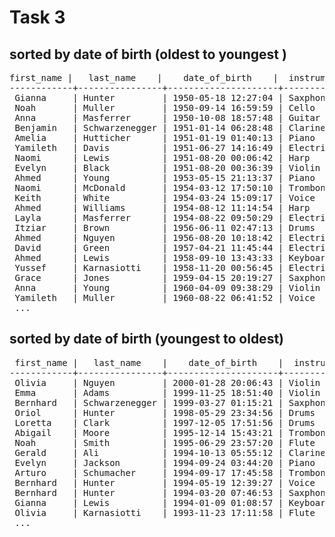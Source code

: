 # Task 3

## sorted by date of birth (oldest  to youngest )
<pre>first_name |   last_name    |    date_of_birth    |  instrument   
------------+----------------+---------------------+---------------
 Gianna     | Hunter         | 1950-05-18 12:27:04 | Saxphone
 Noah       | Muller         | 1950-09-14 16:59:59 | Cello
 Anna       | Masferrer      | 1950-10-08 18:57:48 | Guitar
 Benjamin   | Schwarzenegger | 1951-01-14 06:28:48 | Clarinet
 Amelia     | Hutticher      | 1951-01-19 01:40:13 | Piano
 Yamileth   | Davis          | 1951-06-27 14:16:49 | Electric Bass
 Naomi      | Lewis          | 1951-08-20 00:06:42 | Harp
 Evelyn     | Black          | 1951-08-20 00:36:39 | Violin
 Ahmed      | Young          | 1953-05-15 21:13:37 | Piano
 Naomi      | McDonald       | 1954-03-12 17:50:10 | Trombone
 Keith      | White          | 1954-03-24 15:09:17 | Voice
 Ahmed      | Williams       | 1954-08-12 11:14:54 | Harp
 Layla      | Masferrer      | 1954-08-22 09:50:29 | Electric Bass
 Itziar     | Brown          | 1956-06-11 02:47:13 | Drums
 Ahmed      | Nguyen         | 1956-08-20 10:18:42 | Electric Bass
 David      | Green          | 1957-04-21 11:45:44 | Electric Bass
 Ahmed      | Lewis          | 1958-09-10 13:43:33 | Keyboard
 Yussef     | Karnasiotti    | 1958-11-20 00:56:45 | Electric Bass
 Grace      | Jones          | 1959-04-15 20:19:27 | Saxphone
 Anna       | Young          | 1960-04-09 09:38:29 | Violin
 Yamileth   | Muller         | 1960-08-22 06:41:52 | Voice
 ...
</pre>
## sorted by date of birth (youngest to oldest)

<pre> first_name |   last_name    |    date_of_birth    |  instrument   
------------+----------------+---------------------+---------------
 Olivia     | Nguyen         | 2000-01-28 20:06:43 | Violin
 Emma       | Adams          | 1999-11-25 18:51:40 | Violin
 Bernhard   | Schwarzenegger | 1999-03-27 01:15:21 | Saxphone
 Oriol      | Hunter         | 1998-05-29 23:34:56 | Drums
 Loretta    | Clark          | 1997-12-05 17:51:56 | Drums
 Abigail    | Moore          | 1995-12-14 15:43:21 | Trombone
 Noah       | Smith          | 1995-06-29 23:57:20 | Flute
 Gerald     | Ali            | 1994-10-13 05:55:12 | Clarinet
 Evelyn     | Jackson        | 1994-09-24 03:44:20 | Piano
 Arturo     | Schumacher     | 1994-09-17 17:45:58 | Trombone
 Bernhard   | Hunter         | 1994-05-19 12:39:27 | Voice
 Bernhard   | Hunter         | 1994-03-20 07:46:53 | Saxphone
 Gianna     | Lewis          | 1994-01-09 01:08:57 | Keyboard
 Olivia     | Karnasiotti    | 1993-11-23 17:11:58 | Flute
 ...
</pre>